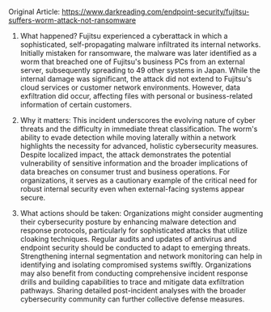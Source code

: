 Original Article: https://www.darkreading.com/endpoint-security/fujitsu-suffers-worm-attack-not-ransomware

1) What happened?
Fujitsu experienced a cyberattack in which a sophisticated, self-propagating malware infiltrated its internal networks. Initially mistaken for ransomware, the malware was later identified as a worm that breached one of Fujitsu's business PCs from an external server, subsequently spreading to 49 other systems in Japan. While the internal damage was significant, the attack did not extend to Fujitsu's cloud services or customer network environments. However, data exfiltration did occur, affecting files with personal or business-related information of certain customers.

2) Why it matters:
This incident underscores the evolving nature of cyber threats and the difficulty in immediate threat classification. The worm's ability to evade detection while moving laterally within a network highlights the necessity for advanced, holistic cybersecurity measures. Despite localized impact, the attack demonstrates the potential vulnerability of sensitive information and the broader implications of data breaches on consumer trust and business operations. For organizations, it serves as a cautionary example of the critical need for robust internal security even when external-facing systems appear secure.

3) What actions should be taken:
Organizations might consider augmenting their cybersecurity posture by enhancing malware detection and response protocols, particularly for sophisticated attacks that utilize cloaking techniques. Regular audits and updates of antivirus and endpoint security should be conducted to adapt to emerging threats. Strengthening internal segmentation and network monitoring can help in identifying and isolating compromised systems swiftly. Organizations may also benefit from conducting comprehensive incident response drills and building capabilities to trace and mitigate data exfiltration pathways. Sharing detailed post-incident analyses with the broader cybersecurity community can further collective defense measures.